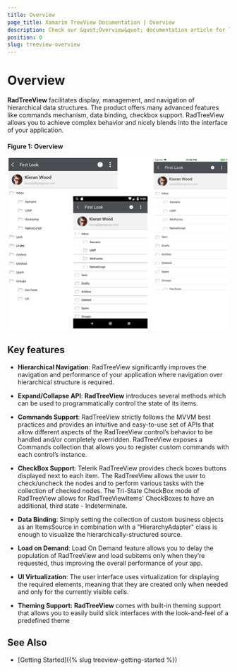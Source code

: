 ```yaml
---
title: Overview
page_title: Xamarin TreeView Documentation | Overview
description: Check our &quot;Overview&quot; documentation article for Telerik TreeView for Xamarin control.
position: 0
slug: treeview-overview
---
```


# Overview

 **RadTreeView** facilitates display, management, and navigation of hierarchical data structures. The product offers many advanced features like commands mechanism, data binding, checkbox support. RadTreeView allows you to achieve complex behavior and nicely blends into the interface of your application.

#### Figure 1: Overview

![RadTreeView-Overview](images/overview_treeview.png)

## Key features

* **Hierarchical Navigation**: RadTreeView significantly improves the navigation and performance of your application where navigation over hierarchical structure is required.

* **Expand/Collapse API**: **RadTreeView** introduces several methods which can be used to programmatically control the state of its items.

* **Commands Support**: RadTreeView strictly follows the MVVM best practices and provides an intuitive and easy-to-use set of APIs that allow different aspects of the RadTreeView control’s behavior to be handled and/or completely overridden. RadTreeView exposes a Commands collection that allows you to register custom commands with each control’s instance. 

* **CheckBox Support**: Telerik RadTreeView provides check boxes buttons displayed next to each item. The RadTreeView allows the user to check/uncheck the nodes and to perform various tasks with the collection of checked nodes. The Tri-State CheckBox mode of RadTreeView allows for RadTreeViewItems' CheckBoxes to have an additional, third state - Indeterminate.

* **Data Binding**: Simply setting the collection of custom business objects as an ItemsSource in combination with a "HierarchyAdapter" class is enough to visualize the hierarchically-structured source. 

* **Load on Demand**: Load On Demand feature allows you to delay the population of RadTreeView and load subitems only when they’re requested, thus improving the overall performance of your app.

* **UI Virtualization**: The user interface uses virtualization for displaying the required elements, meaning  that they are created only when needed and only for the currently visible cells.

* **Theming Support:** **RadTreeView** comes with built-in theming support that allows you to easily build slick interfaces with the look-and-feel of a predefined theme

## See Also

- [Getting Started]({% slug treeview-getting-started %})
